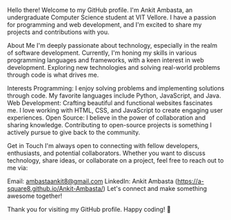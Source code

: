 
Hello there! Welcome to my GitHub profile. I'm Ankit Ambasta, an undergraduate Computer Science student at VIT Vellore. I have a passion for programming and web development, and I'm excited to share my projects and contributions with you.

About Me
I'm deeply passionate about technology, especially in the realm of software development. Currently, I'm honing my skills in various programming languages and frameworks, with a keen interest in web development. Exploring new technologies and solving real-world problems through code is what drives me.

Interests
Programming: I enjoy solving problems and implementing solutions through code. My favorite languages include Python, JavaScript, and Java.
Web Development: Crafting beautiful and functional websites fascinates me. I love working with HTML, CSS, and JavaScript to create engaging user experiences.
Open Source: I believe in the power of collaboration and sharing knowledge. Contributing to open-source projects is something I actively pursue to give back to the community.

Get in Touch
I'm always open to connecting with fellow developers, enthusiasts, and potential collaborators. Whether you want to discuss technology, share ideas, or collaborate on a project, feel free to reach out to me via:

Email: ambastaankit8@gmail.com
LinkedIn: Ankit Ambasta
(https://a-square8.github.io/Ankit-Ambasta/)
Let's connect and make something awesome together!

Thank you for visiting my GitHub profile. Happy coding! 🚀
